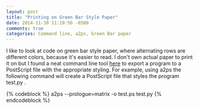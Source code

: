 ```yaml
---
layout: post
title: "Printing on Green Bar Style Paper"
date: 2014-11-30 11:19:56 -0500
comments: true
categories: Command line, a2ps, Green Bar paper
---
```


I like to look at code on green bar style paper, where alternating rows are different colors, because it's easier to read. I don't own actual paper to print it on but I found a neat command line tool [here](http://www.perlmonks.org/bare/?node_id=391709) to export a program to a PostScript file with the appropriate styling. For example, using a2ps the following command will create a PostScript file that styles the program test.py .


{% codeblock %}
a2ps --prologue=matrix -o test.ps test.py
{% endcodeblock %}


